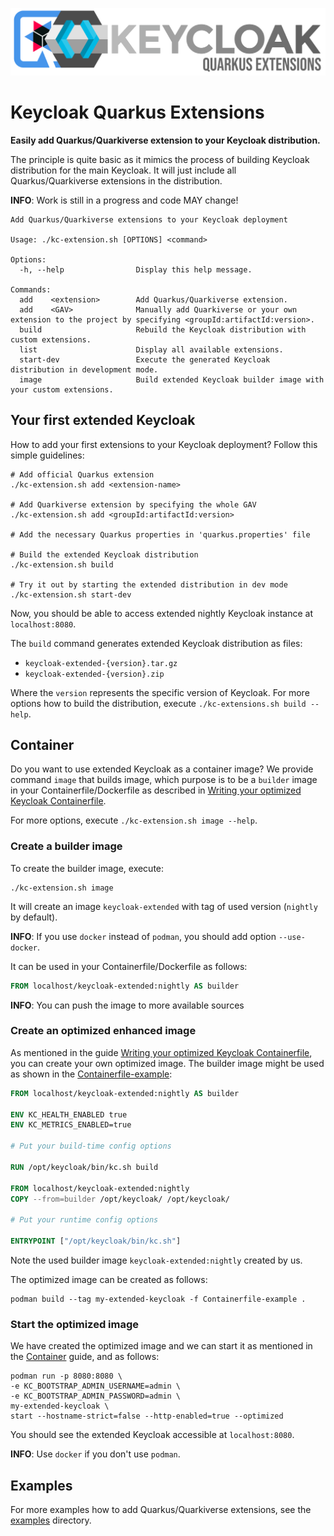 ![Keycloak-extended](logo.png)

# Keycloak Quarkus Extensions

**Easily add Quarkus/Quarkiverse extension to your Keycloak distribution.**

The principle is quite basic as it mimics the process of building Keycloak distribution for the main Keycloak.
It will just include all Quarkus/Quarkiverse extensions in the distribution.

**INFO**: Work is still in a progress and code MAY change!

```shell
Add Quarkus/Quarkiverse extensions to your Keycloak deployment

Usage: ./kc-extension.sh [OPTIONS] <command>

Options:
  -h, --help                Display this help message.

Commands:
  add    <extension>        Add Quarkus/Quarkiverse extension.
  add    <GAV>              Manually add Quarkiverse or your own extension to the project by specifying <groupId:artifactId:version>.
  build                     Rebuild the Keycloak distribution with custom extensions.
  list                      Display all available extensions.
  start-dev                 Execute the generated Keycloak distribution in development mode.
  image                     Build extended Keycloak builder image with your custom extensions.
```

## Your first extended Keycloak

How to add your first extensions to your Keycloak deployment? Follow this simple guidelines:

```shell 
# Add official Quarkus extension
./kc-extension.sh add <extension-name>

# Add Quarkiverse extension by specifying the whole GAV
./kc-extension.sh add <groupId:artifactId:version>

# Add the necessary Quarkus properties in 'quarkus.properties' file

# Build the extended Keycloak distribution
./kc-extension.sh build

# Try it out by starting the extended distribution in dev mode
./kc-extension.sh start-dev
```

Now, you should be able to access extended nightly Keycloak instance at `localhost:8080`.

The `build` command generates extended Keycloak distribution as files:

* `keycloak-extended-{version}.tar.gz`
* `keycloak-extended-{version}.zip`

Where the `version` represents the specific version of Keycloak.
For more options how to build the distribution, execute `./kc-extensions.sh build --help`.

## Container

Do you want to use extended Keycloak as a container image?
We provide command `image` that builds image, which purpose is to be a `builder` image in your Containerfile/Dockerfile
as described
in [Writing your optimized Keycloak Containerfile](https://www.keycloak.org/server/containers#_writing_your_optimized_keycloak_containerfile).

For more options, execute `./kc-extension.sh image --help`.

### Create a builder image

To create the builder image, execute:

```shell
./kc-extension.sh image
```

It will create an image `keycloak-extended` with tag of used version (`nightly` by default).

**INFO**: If you use `docker` instead of `podman`, you should add option `--use-docker`.

It can be used in your Containerfile/Dockerfile as follows:

```Dockerfile
FROM localhost/keycloak-extended:nightly AS builder
```

**INFO**: You can push the image to more available sources

### Create an optimized enhanced image

As mentioned in the
guide [Writing your optimized Keycloak Containerfile](https://www.keycloak.org/server/containers#_writing_your_optimized_keycloak_containerfile),
you can create your own optimized image.
The builder image might be used as shown in the [Containerfile-example](Containerfile-example):

```Dockerfile
FROM localhost/keycloak-extended:nightly AS builder

ENV KC_HEALTH_ENABLED true
ENV KC_METRICS_ENABLED=true

# Put your build-time config options

RUN /opt/keycloak/bin/kc.sh build

FROM localhost/keycloak-extended:nightly
COPY --from=builder /opt/keycloak/ /opt/keycloak/

# Put your runtime config options

ENTRYPOINT ["/opt/keycloak/bin/kc.sh"]
```

Note the used builder image `keycloak-extended:nightly` created by us.

The optimized image can be created as follows:

```shell
podman build --tag my-extended-keycloak -f Containerfile-example .
```

### Start the optimized image

We have created the optimized image and we can start it as mentioned in the [Container](https://www.keycloak.org/getting-started/getting-started-podman) guide, and as follows:

```shell
podman run -p 8080:8080 \
-e KC_BOOTSTRAP_ADMIN_USERNAME=admin \
-e KC_BOOTSTRAP_ADMIN_PASSWORD=admin \
my-extended-keycloak \
start --hostname-strict=false --http-enabled=true --optimized
```

You should see the extended Keycloak accessible at `localhost:8080`.

**INFO**: Use `docker` if you don't use `podman`.

## Examples

For more examples how to add Quarkus/Quarkiverse extensions, see the [examples](examples) directory.
